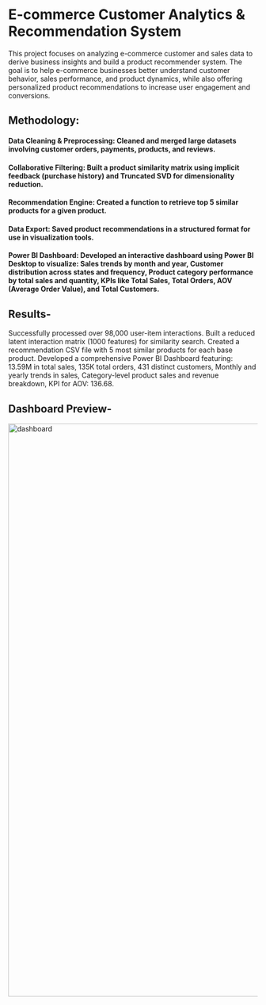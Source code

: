# E-commerce Customer Analytics & Recommendation System
This project focuses on analyzing e-commerce customer and sales data to derive business insights and build a product recommender system. The goal is to help e-commerce businesses better understand customer behavior, sales performance, and product dynamics, while also offering personalized product recommendations to increase user engagement and conversions.

## Methodology:
#### Data Cleaning & Preprocessing: Cleaned and merged large datasets involving customer orders, payments, products, and reviews.
#### Collaborative Filtering: Built a product similarity matrix using implicit feedback (purchase history) and Truncated SVD for dimensionality reduction.
#### Recommendation Engine: Created a function to retrieve top 5 similar products for a given product.
#### Data Export: Saved product recommendations in a structured format for use in visualization tools.
#### Power BI Dashboard: Developed an interactive dashboard using Power BI Desktop to visualize: Sales trends by month and year, Customer distribution across states and frequency, Product category performance by total sales and quantity, KPIs like Total Sales, Total Orders, AOV (Average Order Value), and Total Customers.
  
## Results-
Successfully processed over 98,000 user-item interactions.
Built a reduced latent interaction matrix (1000 features) for similarity search.
Created a recommendation CSV file with 5 most similar products for each base product.
Developed a comprehensive Power BI Dashboard featuring:
  13.59M in total sales,
  135K total orders,
  431 distinct customers,
  Monthly and yearly trends in sales,
  Category-level product sales and revenue breakdown,
  KPI for AOV: 136.68.

##  Dashboard Preview-
<img width="2000" height="1156" alt="dashboard" src="https://github.com/user-attachments/assets/91192322-f03c-4046-ba41-9cf11088078d" />
